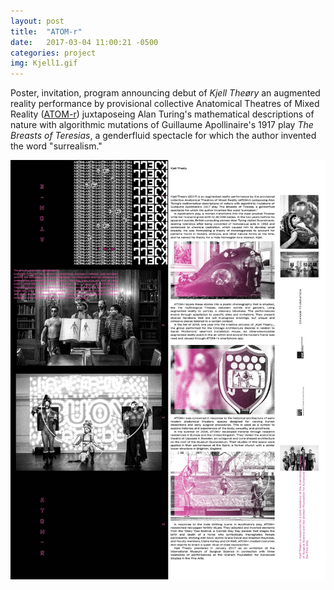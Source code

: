 ```yaml
---
layout: post
title:  "ATOM-r"
date:   2017-03-04 11:00:21 -0500
categories: project
img: Kjell1.gif
---
```

Poster, invitation, program announcing debut of _Kjell Theøry_ an augmented reality performance by provisional collective Anatomical Theatres of Mixed Reality ([ATOM-r](http://atom-r.com)) juxtaposeing Alan Turing's mathematical descriptions of nature with algorithmic mutations of Guillaume Apollinaire's 1917 play _The Breasts of Teresias_, a genderfluid spectacle for which the author invented the word "surrealism."

<div id="post-img"><img src="/img/Kjell2.gif"> </div>
